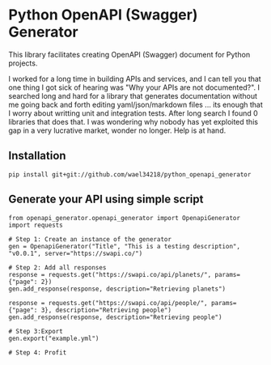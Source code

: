 # Python OpenAPI (Swagger) Generator
This library facilitates creating OpenAPI (Swagger) document for Python projects.

I worked for a long time in building APIs and services, and I can tell you that one thing I got sick of hearing was "Why your APIs are not documented?".
I searched long and hard for a library that generates documentation without me going back and forth editing yaml/json/markdown files ... its enough that I worry about writting unit and integration tests.
After long search I found 0 libraries that does that.
I was wondering why nobody has yet exploited this gap in a very lucrative market, wonder no longer. Help is at hand.

## Installation

```
pip install git+git://github.com/wael34218/python_openapi_generator
```

## Generate your API using simple script

```
from openapi_generator.openapi_generator import OpenapiGenerator
import requests

# Step 1: Create an instance of the generator
gen = OpenapiGenerator("Title", "This is a testing description", "v0.0.1", server="https://swapi.co/")

# Step 2: Add all responses
response = requests.get("https://swapi.co/api/planets/", params={"page": 2})
gen.add_response(response, description="Retrieving planets")

response = requests.get("https://swapi.co/api/people/", params={"page": 3}, description="Retrieving people")
gen.add_response(response, description="Retrieving people")

# Step 3:Export
gen.export("example.yml")

# Step 4: Profit
```
